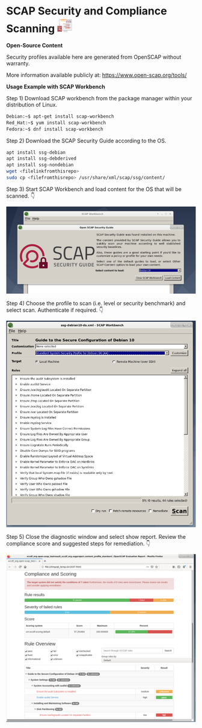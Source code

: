 # SCAP Security and Compliance Scanning <img title="Open-Source" alt="Open-Source" width="40px" src="https://raw.githubusercontent.com/github/explore/master/collections/tools-for-open-source/tools-for-open-source.png"/>

**Open-Source Content**

Security profiles available here are generated from OpenSCAP without warranty.

More information available publicly at: https://www.open-scap.org/tools/

**Usage Example with SCAP Workbench**

Step 1) Download SCAP workbench from the package manager within your distribution of Linux.

```bash
Debian:~$ apt-get install scap-workbench
Red_Hat:~$ yum install scap-workbench
Fedora:~$ dnf install scap-workbench
```
Step 2) Download the SCAP Security Guide according to the OS.

```bash
apt install ssg-debian
apt install ssg-debderived
apt install ssg-nondebian
wget <filelinkfromthisrepo>
sudo cp <filefromthisrepo> /usr/share/xml/scap/ssg/content/
```
Step 3) Start SCAP Workbench and load content for the OS that will be scanned. :point_down:

<img src="scap1.PNG" alt="load" class="inline"/>

Step 4) Choose the profile to scan (i.e. level or security benchmark) and select scan. Authenticate if required. :point_down:

<img src="scap2.PNG" alt="scan" class="inline"/>

Step 5) Close the diagnostic window and select show report. Review the compliance score and suggested steps for remediation. :point_down:

<img src="scap3.PNG" alt="review" class="inline"/>
